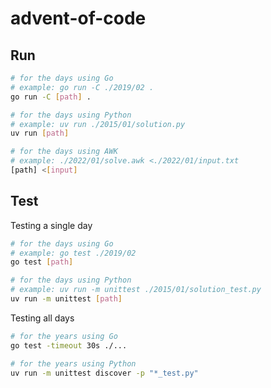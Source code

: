 # advent-of-code

## Run

```sh
# for the days using Go
# example: go run -C ./2019/02 .
go run -C [path] .

# for the days using Python
# example: uv run ./2015/01/solution.py
uv run [path]

# for the days using AWK
# example: ./2022/01/solve.awk <./2022/01/input.txt
[path] <[input]
```

## Test

Testing a single day

```sh
# for the days using Go
# example: go test ./2019/02 
go test [path]

# for the days using Python
# example: uv run -m unittest ./2015/01/solution_test.py
uv run -m unittest [path]
```

Testing all days

```sh
# for the years using Go
go test -timeout 30s ./...

# for the years using Python
uv run -m unittest discover -p "*_test.py"
```
